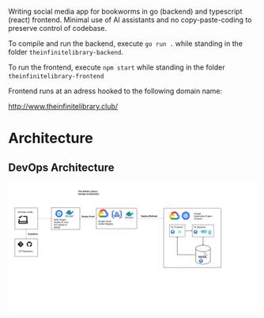 Writing social media app for bookworms in go (backend) and typescript (react) frontend. Minimal use of AI assistants and no copy-paste-coding to preserve control of codebase.

To compile and run the backend, execute `go run .` while standing in the folder `theinfinitelibrary-backend`.

To run the frontend, execute `npm start` while standing in the folder `theinfinitelibrary-frontend`

Frontend runs at an adress hooked to the following domain name:

http://www.theinfinitelibrary.club/ 

# Architecture

## DevOps Architecture

![DevOps workflow](DevOpsArchitecture.png)
